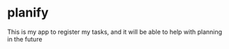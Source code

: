 # planify
This is my app to register my tasks, and it will be able to help with planning in the future
